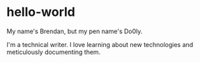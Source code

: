 # hello-world

My name's Brendan, but my pen name's Do0ly. 

I'm a technical writer. I love learning about new technologies and meticulously documenting them. 
